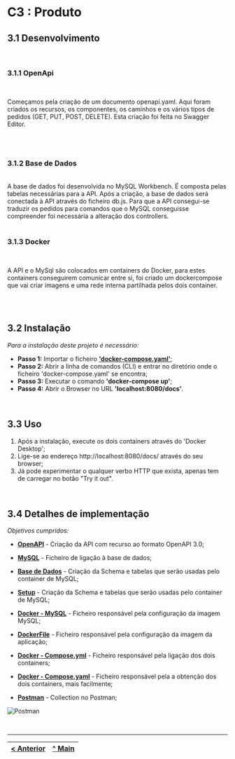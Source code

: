 # C3 : Produto


## 3.1 Desenvolvimento 
<br>

### 3.1.1 OpenApi

<br>

Começamos pela criação de um documento openapi.yaml. Aqui foram criados os recursos, os componentes, os caminhos e os vários tipos de pedidos (GET, PUT, POST, DELETE). Esta criação foi feita no Swagger Editor.

<br>
<br>

### 3.1.2 Base de Dados
<br>
A base de dados foi desenvolvida no MySQL Workbench. É composta pelas tabelas necessárias para a API. Após a criação, a base de dados será conectada à API através do ficheiro db.js. Para que a API consegui-se traduzir os pedidos para comandos que o MySQL conseguisse compreender foi necessária a alteração dos controllers.

<br>
<br>

### 3.1.3 Docker
<br>

A API e o MySql são colocados em containers do Docker, para estes containers conseguirem comunicar entre si, foi criado um dockercompose que vai criar imagens e uma rede interna partilhada pelos dois container.

<br>
<br>

## 3.2 Instalação 

_Para a instalação deste projeto é necessário:_

* **Passo 1:** Importar o ficheiro **['docker-compose.yaml'](src/docker-compose.yaml)**;
* **Passo 2:** Abrir a linha de comandos (CLI) e entrar no diretório onde o ficheiro 'docker-compose.yaml' se encontra;
* **Passo 3:** Executar o comando **'docker-compose up'**;
* **Passo 4:** Abrir o Browser no URL **'localhost:8080/docs'**.

<br>

## 3.3 Uso

1. Após a instalação, execute os dois containers através do 'Docker Desktop';
2. Lige-se ao endereço http://localhost:8080/docs/ através do seu browser;
3. Já pode experimentar o qualquer verbo HTTP que exista, apenas tem de carregar no botão "Try it out".

<br>

## 3.4 Detalhes de implementação

_Objetivos cumpridos:_

* **[OpenAPI](../src/api/openapi.yaml)** - Criação da API com recurso ao formato OpenAPI 3.0;

* **[MySQL](../src/utils/db.js)** - Ficheiro de ligação à base de dados;

* **[Base de Dados](../src/database.sql)** - Criação da Schema e tabelas que serão usadas pelo container de MySQL;

* **[Setup](../src/db/setup.sh)** - Criação da Schema e tabelas que serão usadas pelo container de MySQL;

* **[Docker - MySQL](../src/dockerfile.mysql)** - Ficheiro responsável pela configuração da imagem MySQL;

* **[DockerFile](../src/dockerfile)** - Ficheiro responsável pela configuração da imagem da aplicação;

* **[Docker - Compose.yml](../src/docker-compose.yml)** - Ficheiro responsável pela ligação dos dois containers;

* **[Docker - Compose.yaml](../src/dockercompose.yaml)** - Ficheiro responsável pela a obtenção dos dois containers, mais facilmente;

* **[Postman](../)** - Collection no Postman;

![Postman](doc/images/image1.png)

<br>




---
[< Anterior](c2.md) | [^ Main](../) 
:--- | :---: 
